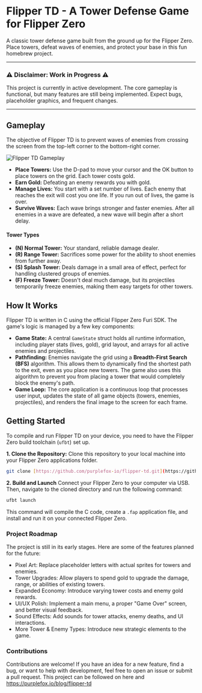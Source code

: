 # Flipper TD - A Tower Defense Game for Flipper Zero

A classic tower defense game built from the ground up for the Flipper Zero. Place towers, defeat waves of enemies, and protect your base in this fun homebrew project.

---

### ⚠️ Disclaimer: Work in Progress ⚠️

This project is currently in active development. The core gameplay is functional, but many features are still being implemented. Expect bugs, placeholder graphics, and frequent changes.

---

## Gameplay

The objective of Flipper TD is to prevent waves of enemies from crossing the screen from the top-left corner to the bottom-right corner.

![Flipper TD Gameplay](https://purplefox.io/images/flipper_td_gameplay.png)

* **Place Towers:** Use the D-pad to move your cursor and the OK button to place towers on the grid. Each tower costs gold.
* **Earn Gold:** Defeating an enemy rewards you with gold.
* **Manage Lives:** You start with a set number of lives. Each enemy that reaches the exit will cost you one life. If you run out of lives, the game is over.
* **Survive Waves:** Each wave brings stronger and faster enemies. After all enemies in a wave are defeated, a new wave will begin after a short delay.

#### Tower Types
* **(N) Normal Tower:** Your standard, reliable damage dealer.
* **(R) Range Tower:** Sacrifices some power for the ability to shoot enemies from further away.
* **(S) Splash Tower:** Deals damage in a small area of effect, perfect for handling clustered groups of enemies.
* **(F) Freeze Tower:** Doesn't deal much damage, but its projectiles temporarily freeze enemies, making them easy targets for other towers.

## How It Works

Flipper TD is written in C using the official Flipper Zero Furi SDK. The game's logic is managed by a few key components:

* **Game State:** A central `GameState` struct holds all runtime information, including player stats (lives, gold), grid layout, and arrays for all active enemies and projectiles.
* **Pathfinding:** Enemies navigate the grid using a **Breadth-First Search (BFS)** algorithm. This allows them to dynamically find the shortest path to the exit, even as you place new towers. The game also uses this algorithm to prevent you from placing a tower that would completely block the enemy's path.
* **Game Loop:** The core application is a continuous loop that processes user input, updates the state of all game objects (towers, enemies, projectiles), and renders the final image to the screen for each frame.

## Getting Started

To compile and run Flipper TD on your device, you need to have the Flipper Zero build toolchain (`ufbt`) set up.

**1. Clone the Repository:**
Clone this repository to your local machine into your Flipper Zero applications folder.

```bash
git clone [https://github.com/purplefox-io/flipper-td.git](https://github.com/purplefox-io/flipper-td.git)
```
**2. Build and Launch**
Connect your Flipper Zero to your computer via USB. Then, navigate to the cloned directory and run the following command:

```bash
ufbt launch
```
This command will compile the C code, create a `.fap` application file, and install and run it on your connected Flipper Zero.

### Project Roadmap

The project is still in its early stages. Here are some of the features planned for the future:
- Pixel Art: Replace placeholder letters with actual sprites for towers and enemies.
- Tower Upgrades: Allow players to spend gold to upgrade the damage, range, or abilities of existing towers.
- Expanded Economy: Introduce varying tower costs and enemy gold rewards.
- UI/UX Polish: Implement a main menu, a proper "Game Over" screen, and better visual feedback.
- Sound Effects: Add sounds for tower attacks, enemy deaths, and UI interactions.
- More Tower & Enemy Types: Introduce new strategic elements to the game.

### Contributions

Contributions are welcome! If you have an idea for a new feature, find a bug, or want to help with development, feel free to open an issue or submit a pull request. This project can be followed on here and https://purplefox.io/blog/flipper-td

